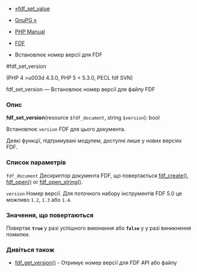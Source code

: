 - [«fdf_set_value](function.fdf-set-value.md)
- [GnuPG »](book.gnupg.md)

- [PHP Manual](index.md)
- [FDF](ref.fdf.md)
- Встановлює номер версії для FDF

#fdf_set_version

(PHP 4 \>u003d 4.3.0, PHP 5 \< 5.3.0, PECL fdf SVN)

fdf_set_version — Встановлює номер версії для файлу FDF

### Опис

**fdf_set_version**(resource `$fdf_document`, string `$version`): bool

Встановлює `version` FDF для цього документа.

Деякі функції, підтримувані модулем, доступні лише у нових
версіях FDF.

### Список параметрів

`fdf_document`
Дескриптор документа FDF, що повертається
[fdf_create()](function.fdf-create.md),
[fdf_open()](function.fdf-open.md) or
[fdf_open_string()](function.fdf-open-string.md).

`version`
Номер версії. Для поточного набору інструментів FDF 5.0 це можливо
`1.2`, `1.3` або `1.4`.

### Значення, що повертаються

Повертає **`true`** у разі успішного виконання або **`false`** у
у разі виникнення помилки.

### Дивіться також

- [fdf_get_version()](function.fdf-get-version.md) - Отримує номер
версії для FDF API або файлу
